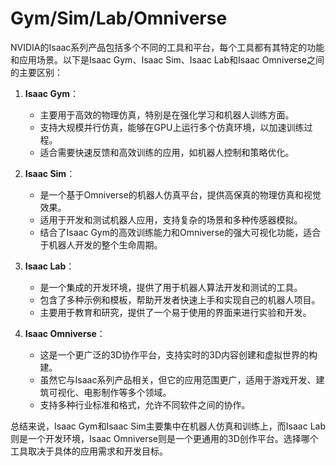 # Gym/Sim/Lab/Omniverse
NVIDIA的Isaac系列产品包括多个不同的工具和平台，每个工具都有其特定的功能和应用场景。以下是Isaac Gym、Isaac Sim、Isaac Lab和Isaac Omniverse之间的主要区别：

1. **Isaac Gym**：
   - 主要用于高效的物理仿真，特别是在强化学习和机器人训练方面。
   - 支持大规模并行仿真，能够在GPU上运行多个仿真环境，以加速训练过程。
   - 适合需要快速反馈和高效训练的应用，如机器人控制和策略优化。

2. **Isaac Sim**：
   - 是一个基于Omniverse的机器人仿真平台，提供高保真的物理仿真和视觉效果。
   - 适用于开发和测试机器人应用，支持复杂的场景和多种传感器模拟。
   - 结合了Isaac Gym的高效训练能力和Omniverse的强大可视化功能，适合于机器人开发的整个生命周期。

3. **Isaac Lab**：
   - 是一个集成的开发环境，提供了用于机器人算法开发和测试的工具。
   - 包含了多种示例和模板，帮助开发者快速上手和实现自己的机器人项目。
   - 主要用于教育和研究，提供了一个易于使用的界面来进行实验和开发。

4. **Isaac Omniverse**：
   - 这是一个更广泛的3D协作平台，支持实时的3D内容创建和虚拟世界的构建。
   - 虽然它与Isaac系列产品相关，但它的应用范围更广，适用于游戏开发、建筑可视化、电影制作等多个领域。
   - 支持多种行业标准和格式，允许不同软件之间的协作。

总结来说，Isaac Gym和Isaac Sim主要集中在机器人仿真和训练上，而Isaac Lab则是一个开发环境，Isaac Omniverse则是一个更通用的3D创作平台。选择哪个工具取决于具体的应用需求和开发目标。
